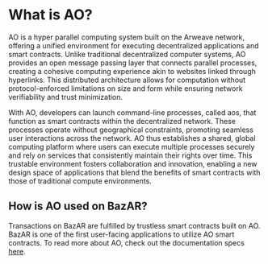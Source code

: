 # What is AO?

AO is a hyper parallel computing system built on the Arweave network, offering a unified environment for executing decentralized applications and smart contracts. Unlike traditional decentralized computer systems, AO provides an open message passing layer that connects parallel processes, creating a cohesive computing experience akin to websites linked through hyperlinks. This distributed architecture allows for computation without protocol-enforced limitations on size and form while ensuring network verifiability and trust minimization.

With AO, developers can launch command-line processes, called aos, that function as smart contracts within the decentralized network. These processes operate without geographical constraints, promoting seamless user interactions across the network. AO thus establishes a shared, global computing platform where users can execute multiple processes securely and rely on services that consistently maintain their rights over time. This trustable environment fosters collaboration and innovation, enabling a new design space of applications that blend the benefits of smart contracts with those of traditional compute environments.

## How is AO used on BazAR?

Transactions on BazAR are fulfilled by trustless smart contracts built on AO. BazAR is one of the first user-facing applications to utilize AO smart contracts. To read more about AO, check out the documentation specs [here](https://ao.arweave.dev/#/).
